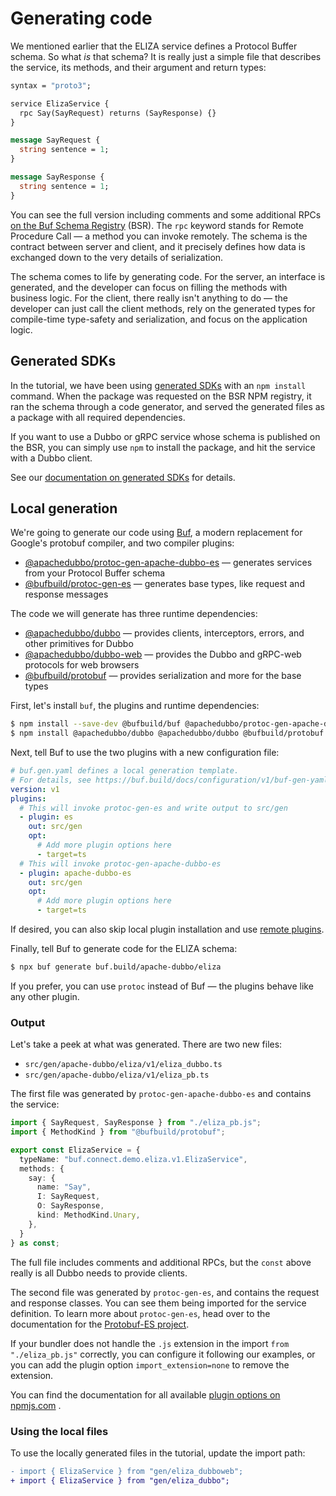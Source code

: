# Generating code

We mentioned earlier that the ELIZA service defines a Protocol Buffer schema. So what *is* that schema? It is really just a simple file that describes the service, its methods, and their argument and return types:

```protobuf
syntax = "proto3";

service ElizaService {
  rpc Say(SayRequest) returns (SayResponse) {}
}

message SayRequest {
  string sentence = 1;
}

message SayResponse {
  string sentence = 1;
}
```

You can see the full version including comments and some additional RPCs [on the Buf Schema Registry](https://buf.build/connectrpc/eliza/file/main:connectrpc/eliza/v1/eliza.proto) (BSR). The `rpc` keyword stands for Remote Procedure Call — a method you can invoke remotely. The schema is the contract between server and client, and it precisely defines how data is exchanged down to the very details of serialization.

The schema comes to life by generating code. For the server, an interface is generated, and the developer can focus on filling the methods with business logic. For the client, there really isn't anything to do — the developer can just call the client methods, rely on the generated types for compile-time type-safety and serialization, and focus on the application logic.

## Generated SDKs

In the tutorial, we have been using [generated SDKs](https://buf.build/docs/bsr/generated-sdks/npm) with an `npm install` command. When the package was requested on the BSR NPM registry, it ran the schema through a code generator, and served the generated files as a package with all required dependencies.

If you want to use a Dubbo or gRPC service whose schema is published on the BSR, you can simply use `npm` to install the package, and hit the service with a Dubbo client.

See our [documentation on generated SDKs](https://buf.build/docs/bsr/generated-sdks/overview) for details.

## Local generation

We're going to generate our code using [Buf](https://buf.build/product/cli/), a modern replacement for Google's protobuf compiler, and two compiler plugins:

- [@apachedubbo/protoc-gen-apache-dubbo-es](https://www.npmjs.com/package/@apachedubbo/protoc-gen-apache-dubbo-es) — generates services from your Protocol Buffer schema
- [@bufbuild/protoc-gen-es](https://www.npmjs.com/package/@bufbuild/protoc-gen-es) — generates base types, like request and response messages

The code we will generate has three runtime dependencies:

- [@apachedubbo/dubbo](https://www.npmjs.com/package/@apachedubbo/dubbo) — provides clients, interceptors, errors, and other primitives for Dubbo
- [@apachedubbo/dubbo-web](https://www.npmjs.com/package/@apachedubbo/dubbo-web) — provides the Dubbo and gRPC-web protocols for web browsers
- [@bufbuild/protobuf](https://www.npmjs.com/package/@bufbuild/protobuf) — provides serialization and more for the base types

First, let's install `buf`, the plugins and runtime dependencies:

```bash
$ npm install --save-dev @bufbuild/buf @apachedubbo/protoc-gen-apache-dubbo-es @bufbuild/protoc-gen-es
$ npm install @apachedubbo/dubbo @apachedubbo/dubbo @bufbuild/protobuf
```

Next, tell Buf to use the two plugins with a new configuration file:

```yaml
# buf.gen.yaml defines a local generation template.
# For details, see https://buf.build/docs/configuration/v1/buf-gen-yaml
version: v1
plugins:
  # This will invoke protoc-gen-es and write output to src/gen
  - plugin: es
    out: src/gen
    opt:
      # Add more plugin options here
      - target=ts
  # This will invoke protoc-gen-apache-dubbo-es
  - plugin: apache-dubbo-es
    out: src/gen
    opt:
      # Add more plugin options here
      - target=ts
```

If desired, you can also skip local plugin installation and use [remote plugins](https://buf.build/docs/bsr/remote-plugins/overview). 

Finally, tell Buf to generate code for the ELIZA schema:

```bash
$ npx buf generate buf.build/apache-dubbo/eliza
```

If you prefer, you can use `protoc` instead of Buf — the plugins behave like any other plugin.

### Output

Let's take a peek at what was generated. There are two new files:

- `src/gen/apache-dubbo/eliza/v1/eliza_dubbo.ts`
- `src/gen/apache-dubbo/eliza/v1/eliza_pb.ts`

The first file was generated by `protoc-gen-apache-dubbo-es` and contains the service:

```ts
import { SayRequest, SayResponse } from "./eliza_pb.js";
import { MethodKind } from "@bufbuild/protobuf";

export const ElizaService = {
  typeName: "buf.connect.demo.eliza.v1.ElizaService",
  methods: {
    say: {
      name: "Say",
      I: SayRequest,
      O: SayResponse,
      kind: MethodKind.Unary,
    },
  }
} as const;
```

The full file includes comments and additional RPCs, but the `const` above really is all Dubbo needs to provide clients.

The second file was generated by `protoc-gen-es`, and contains the request and response classes. You can see them being imported for the service definition. To learn more about `protoc-gen-es`, head over to the documentation for the [Protobuf-ES project](https://github.com/bufbuild/protobuf-es/blob/main/docs/generated_code.md).

If your bundler does not handle the `.js` extension in the import `from "./eliza_pb.js"` correctly, you can configure it following our examples, or you can add the plugin option `import_extension=none` to remove the extension.

You can find the documentation for all available [plugin options on npmjs.com](https://www.npmjs.com/package/@apachedubbo/protoc-gen-apache-dubbo-es#plugin-options) .

### Using the local files

To use the locally generated files in the tutorial, update the import path:

```diff
- import { ElizaService } from "gen/eliza_dubboweb";
+ import { ElizaService } from "gen/eliza_dubbo";
```